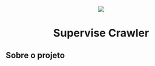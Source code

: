 <p align="center">
  <a href="http://fw7.com.br/">
    <img src="https://github.com/fw7-solucoes/fullstack-challenge/blob/master/assets/logo.svg" />
  </a>
</p>

<h1 align="center">
  Supervise Crawler
</h1>

## Sobre o projeto
